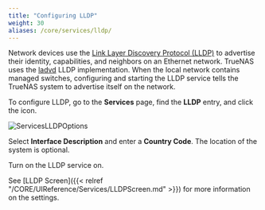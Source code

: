 ```yaml
---
title: "Configuring LLDP"
weight: 30
aliases: /core/services/lldp/
---
```


Network devices use the [Link Layer Discovery Protocol (LLDP)](https://tools.ietf.org/html/rfc4957) to advertise their identity, capabilities, and neighbors on an Ethernet network.
TrueNAS uses the [ladvd](https://github.com/sspans/ladvd) LLDP implementation.
When the local network contains managed switches, configuring and starting the LLDP service tells the TrueNAS system to advertise itself on the network.

To configure LLDP, go to the **Services** page, find the **LLDP** entry, and click the <span class="iconify" data-icon="ci:edit"></span> icon. 

![ServicesLLDPOptions](/images/CORE/12.0/ServicesLLDPOptions.png "LLDP Service Options")

Select **Interface Description** and enter a **Country Code**. The location of the system is optional.

Turn on the LLDP service on.

See [LLDP Screen]({{< relref "/CORE/UIReference/Services/LLDPScreen.md" >}}) for more information on the settings.
